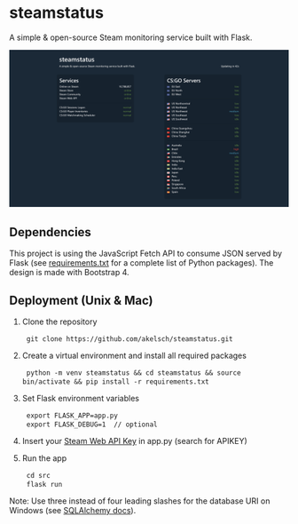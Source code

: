 # steamstatus
A simple &amp; open-source Steam monitoring service built with Flask.

<img src="https://raw.githubusercontent.com/akelsch/steamstatus/master/screenshot.png" width="720">

## Dependencies
This project is using the JavaScript Fetch API to consume JSON served by Flask (see [requirements.txt](https://github.com/akelsch/steamstatus/blob/master/requirements.txt) for a complete list of Python packages). The design is made with Bootstrap 4.

## Deployment (Unix & Mac)
1. Clone the repository

        git clone https://github.com/akelsch/steamstatus.git

2. Create a virtual environment and install all required packages

        python -m venv steamstatus && cd steamstatus && source bin/activate && pip install -r requirements.txt

3. Set Flask environment variables

        export FLASK_APP=app.py
        export FLASK_DEBUG=1  // optional

4. Insert your [Steam Web API Key](https://steamcommunity.com/dev/apikey) in app.py (search for APIKEY)

5. Run the app

        cd src
        flask run

Note: Use three instead of four leading slashes for the database URI on Windows (see [SQLAlchemy docs](http://docs.sqlalchemy.org/en/latest/core/engines.html#sqlite)).
